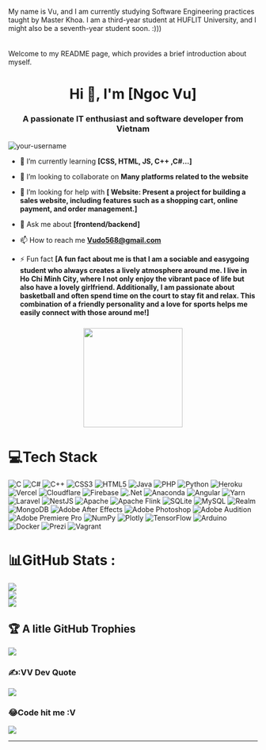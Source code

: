 <p align="left">My name is Vu, and I am currently studying Software Engineering practices taught by Master Khoa. I am a third-year student at HUFLIT University, and I might also be a seventh-year student soon. :)))<br><br><br>Welcome to my README page, which provides a brief introduction about myself.</p>
<h1 align="center">Hi 👋, I'm [Ngoc Vu]</h1>
<h3 align="center">A passionate IT enthusiast and software developer from Vietnam</h3>

<p align="left"> <img src="https://komarev.com/ghpvc/?username=your-username&label=Profile%20views&color=0e75b6&style=flat" alt="your-username" /> </p>

- 🌱 I’m currently learning **[CSS, HTML, JS, C++ ,C#...]**

- 👯 I’m looking to collaborate on **Many platforms related to the website**

- 🤔 I’m looking for help with **[ Website: Present a project for building a sales website, including features such as a shopping cart, online payment, and order management.]**

- 💬 Ask me about **[frontend/backend]**

- 📫 How to reach me **Vudo568@gmail.com**

- ⚡ Fun fact **[A fun fact about me is that I am a sociable and easygoing student who always creates a lively atmosphere around me. I live in Ho Chi Minh City, where I not only enjoy the vibrant pace of life but also have a lovely girlfriend. Additionally, I am passionate about basketball and often spend time on the court to stay fit and relax. This combination of a friendly personality and a love for sports helps me easily connect with those around me!]**

###

<div align="center">
  <img height="200" src="https://i.imgflip.com/65efzo.gif"  />
</div>

###

# 💻Tech Stack
![C](https://img.shields.io/badge/c-%2300599C.svg?style=plastic&logo=c&logoColor=white) ![C#](https://img.shields.io/badge/c%23-%23239120.svg?style=plastic&logo=c-sharp&logoColor=white) ![C++](https://img.shields.io/badge/c++-%2300599C.svg?style=plastic&logo=c%2B%2B&logoColor=white) ![CSS3](https://img.shields.io/badge/css3-%231572B6.svg?style=plastic&logo=css3&logoColor=white) ![HTML5](https://img.shields.io/badge/html5-%23E34F26.svg?style=plastic&logo=html5&logoColor=white) ![Java](https://img.shields.io/badge/java-%23ED8B00.svg?style=plastic&logo=java&logoColor=white) ![PHP](https://img.shields.io/badge/php-%23777BB4.svg?style=plastic&logo=php&logoColor=white) ![Python](https://img.shields.io/badge/python-3670A0?style=plastic&logo=python&logoColor=ffdd54) ![Heroku](https://img.shields.io/badge/heroku-%23430098.svg?style=plastic&logo=heroku&logoColor=white) ![Vercel](https://img.shields.io/badge/vercel-%23000000.svg?style=plastic&logo=vercel&logoColor=white) ![Cloudflare](https://img.shields.io/badge/Cloudflare-F38020?style=plastic&logo=Cloudflare&logoColor=white) ![Firebase](https://img.shields.io/badge/firebase-%23039BE5.svg?style=plastic&logo=firebase) ![.Net](https://img.shields.io/badge/.NET-5C2D91?style=plastic&logo=.net&logoColor=white) ![Anaconda](https://img.shields.io/badge/Anaconda-%2344A833.svg?style=plastic&logo=anaconda&logoColor=white) ![Angular](https://img.shields.io/badge/angular-%23DD0031.svg?style=plastic&logo=angular&logoColor=white) ![Yarn](https://img.shields.io/badge/yarn-%232C8EBB.svg?style=plastic&logo=yarn&logoColor=white) ![Laravel](https://img.shields.io/badge/laravel-%23FF2D20.svg?style=plastic&logo=laravel&logoColor=white) ![NestJS](https://img.shields.io/badge/nestjs-%23E0234E.svg?style=plastic&logo=nestjs&logoColor=white) ![Apache](https://img.shields.io/badge/apache-%23D42029.svg?style=plastic&logo=apache&logoColor=white) ![Apache Flink](https://img.shields.io/badge/Apache%20Flink-E6526F?style=plastic&logo=Apache%20Flink&logoColor=white) ![SQLite](https://img.shields.io/badge/sqlite-%2307405e.svg?style=plastic&logo=sqlite&logoColor=white) ![MySQL](https://img.shields.io/badge/mysql-%2300f.svg?style=plastic&logo=mysql&logoColor=white) ![Realm](https://img.shields.io/badge/Realm-39477F?style=plastic&logo=realm&logoColor=white) ![MongoDB](https://img.shields.io/badge/MongoDB-%234ea94b.svg?style=plastic&logo=mongodb&logoColor=white) ![Adobe After Effects](https://img.shields.io/badge/Adobe%20After%20Effects-9999FF.svg?style=plastic&logo=Adobe%20After%20Effects&logoColor=white) ![Adobe Photoshop](https://img.shields.io/badge/adobephotoshop-%2331A8FF.svg?style=plastic&logo=adobephotoshop&logoColor=white) ![Adobe Audition](https://img.shields.io/badge/Adobe%20Audition-9999FF.svg?style=plastic&logo=Adobe%20Audition&logoColor=white) ![Adobe Premiere Pro](https://img.shields.io/badge/Adobe%20Premiere%20Pro-9999FF.svg?style=plastic&logo=Adobe%20Premiere%20Pro&logoColor=white) ![NumPy](https://img.shields.io/badge/numpy-%23013243.svg?style=plastic&logo=numpy&logoColor=white) ![Plotly](https://img.shields.io/badge/Plotly-%233F4F75.svg?style=plastic&logo=plotly&logoColor=white) ![TensorFlow](https://img.shields.io/badge/TensorFlow-%23FF6F00.svg?style=plastic&logo=TensorFlow&logoColor=white) ![Arduino](https://img.shields.io/badge/-Arduino-00979D?style=plastic&logo=Arduino&logoColor=white) ![Docker](https://img.shields.io/badge/docker-%230db7ed.svg?style=plastic&logo=docker&logoColor=white) ![Prezi](https://img.shields.io/badge/Prezi-%23000000.svg?style=plastic&logo=Prezi&logoColor=white) ![Vagrant](https://img.shields.io/badge/vagrant-%231563FF.svg?style=plastic&logo=vagrant&logoColor=white)
# 📊GitHub Stats :
![](https://github-readme-stats.vercel.app/api?username=NgocVu0906&theme=radical&hide_border=false&include_all_commits=false&count_private=false)<br/>
![](https://github-readme-streak-stats.herokuapp.com/?user=NgocVu0906&theme=radical&hide_border=false)<br/>
![](https://github-readme-stats.vercel.app/api/top-langs/?username=NgocVu0906&theme=radical&hide_border=false&include_all_commits=false&count_private=false&layout=compact)

## 🏆 A litle GitHub Trophies
![](https://github-trophies.vercel.app/?username=NgocVu0906&theme=radical&no-frame=false&no-bg=false&margin-w=4)

### ✍️:VV Dev Quote
![](https://quotes-github-readme.vercel.app/api?type=horizontal&theme=radical)

### 😂Code hit me :V
<img src="https://i.pinimg.com/564x/bd/90/5c/bd905c8f6d3a7768fe59bb0557f40335.jpg"/>

---

